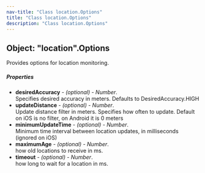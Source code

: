 ```yaml
---
nav-title: "Class location.Options"
title: "Class location.Options"
description: "Class location.Options"
---
```

## Object: "location".Options  
Provides options for location monitoring.

##### Properties
 - **desiredAccuracy** - _(optional)_ - _Number_.    
  Specifies desired accuracy in meters. Defaults to DesiredAccuracy.HIGH
 - **updateDistance** - _(optional)_ - _Number_.    
  Update distance filter in meters. Specifies how often to update. Default on iOS is no filter, on Android it is 0 meters
 - **minimumUpdateTime** - _(optional)_ - _Number_.    
  Minimum time interval between location updates, in milliseconds (ignored on iOS)
 - **maximumAge** - _(optional)_ - _Number_.    
  how old locations to receive in ms.
 - **timeout** - _(optional)_ - _Number_.    
  how long to wait for a location in ms.